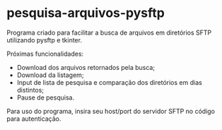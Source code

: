 # pesquisa-arquivos-pysftp
Programa criado para facilitar a busca de arquivos em diretórios SFTP utilizando pysftp e tkinter.

Próximas funcionalidades:

* Download dos arquivos retornados pela busca;
* Download da listagem;
* Input de lista de pesquisa e comparação dos diretórios em dias distintos;
* Pause de pesquisa.

Para uso do programa, insira seu host/port do servidor SFTP no código para autenticação.


